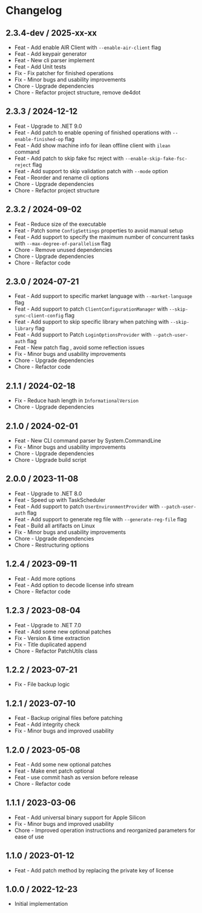 ﻿# Changelog

## 2.3.4-dev / 2025-xx-xx

- Feat - Add enable AIR Client with `--enable-air-client` flag
- Feat - Add keypair generator
- Feat - New cli parser implement
- Feat - Add Unit tests
- Fix - Fix patcher for finished operations
- Fix - Minor bugs and usability improvements
- Chore - Upgrade dependencies
- Chore - Refactor project structure, remove de4dot

## 2.3.3 / 2024-12-12

- Feat - Upgrade to .NET 9.0
- Feat - Add patch to enable opening of finished operations with `--enable-finished-op` flag
- Feat - Add show machine info for ilean offline client with `ilean` command
- Feat - Add patch to skip fake fsc reject with `--enable-skip-fake-fsc-reject` flag
- Feat - Add support to skip validation patch with `--mode` option
- Feat - Reorder and rename cli options
- Chore - Upgrade dependencies
- Chore - Refactor project structure

## 2.3.2 / 2024-09-02

- Feat - Reduce size of the executable
- Feat - Patch some `ConfigSettings` properties to avoid manual setup
- Feat - Add support to specify the maximum number of concurrent tasks with `--max-degree-of-parallelism` flag
- Chore - Remove unused dependencies
- Chore - Upgrade dependencies
- Chore - Refactor code

## 2.3.0 / 2024-07-21

- Feat - Add support to specific market language with `--market-language` flag
- Feat - Add support to patch `ClientConfigurationManager` with `--skip-sync-client-config` flag
- Feat - Add support to skip specific library when patching with `--skip-library` flag
- Feat - Add support to Patch `LoginOptionsProvider` with `--patch-user-auth` flag
- Feat - New patch flag , avoid some reflection issues
- Fix - Minor bugs and usability improvements
- Chore - Upgrade dependencies
- Chore - Refactor code

## 2.1.1 / 2024-02-18

- Fix - Reduce hash length in `InformationalVersion`
- Chore - Upgrade dependencies

## 2.1.0 / 2024-02-01

- Feat - New CLI command parser by System.CommandLine
- Fix - Minor bugs and usability improvements
- Chore - Upgrade dependencies
- Chore - Upgrade build script

## 2.0.0 / 2023-11-08

- Feat - Upgrade to .NET 8.0
- Feat - Speed up with TaskScheduler
- Feat - Add support to patch `UserEnvironmentProvider` with `--patch-user-auth` flag
- Feat - Add support to generate reg file with `--generate-reg-file` flag
- Feat - Build all artifacts on Linux
- Fix - Minor bugs and usability improvements
- Chore - Upgrade dependencies
- Chore - Restructuring options

## 1.2.4 / 2023-09-11

- Feat - Add more options
- Feat - Add option to decode license info stream
- Chore - Refactor code

## 1.2.3 / 2023-08-04

- Feat - Upgrade to .NET 7.0
- Feat - Add some new optional patches
- Fix - Version & time extraction
- Fix - Title duplicated append
- Chore - Refactor PatchUtils class

## 1.2.2 / 2023-07-21

- Fix - File backup logic

## 1.2.1 / 2023-07-10

- Feat - Backup original files before patching
- Feat - Add integrity check
- Fix - Minor bugs and improved usability

## 1.2.0 / 2023-05-08

- Feat - Add some new optional patches
- Feat - Make enet patch optional
- Feat - use commit hash as version before release
- Chore - Refactor code

## 1.1.1 / 2023-03-06

- Feat - Add universal binary support for Apple Silicon
- Fix - Minor bugs and improved usability
- Chore - Improved operation instructions and reorganized parameters for ease of use

## 1.1.0 / 2023-01-12

- Feat - Add patch method by replacing the private key of license

## 1.0.0 / 2022-12-23

- Initial implementation
